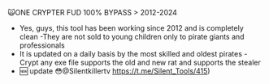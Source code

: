🙀ONE CRYPTER FUD 100% BYPASS > 2012-2024
- Yes, guys, this tool has been working since 2012 and is completely clean
-They are not sold to young children only to pirate giants and professionals
- It is updated on a daily basis by the most skilled and oldest pirates
-Crypt any exe file supports the old and new rat and supports the stealer
- 🆕 update
😳@Silentkillertv
https://t.me/Silent_Tools/415)
